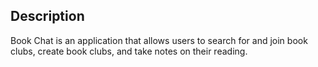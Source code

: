 ## Description

Book Chat is an application that allows users to search for and join book clubs, create book clubs, and take notes on their reading.

